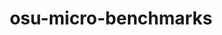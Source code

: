 ---
title: "osu-micro-benchmarks"
layout: cache
categories: [package, develop-2024-04-21]
meta: {"versions": ["7.3"], "compilers": ["gcc@=7.3.1"], "oss": ["amzn2"], "platforms": ["linux"], "targets": ["aarch64", "neoverse_n1"], "stacks": ["aws-isc-aarch64", "root"], "num_specs": 2, "num_specs_by_stack": {"root": 2, "aws-isc-aarch64": 2}}
spec_details: [{"hash": "sxwj4gjwe5jgugv2nkyi3fc3lz6o4rwc", "compiler": "gcc@=7.3.1", "versions": ["7.3"], "os": "amzn2", "platform": "linux", "target": "neoverse_n1", "variants": ["build_system=autotools", "~cuda", "~graphing", "~papi", "~rocm"], "stacks": ["root", "aws-isc-aarch64"], "size": "-", "tarball": "https://binaries.spack.io/releases/develop-2024-04-21/build_cache/linux-amzn2-neoverse_n1/gcc-7.3.1/osu-micro-benchmarks-7.3/linux-amzn2-neoverse_n1-gcc-7.3.1-osu-micro-benchmarks-7.3-sxwj4gjwe5jgugv2nkyi3fc3lz6o4rwc.spack"}, {"hash": "fvclj63h7ur7zfxigxq5bf7wkxcwqd3h", "compiler": "gcc@=7.3.1", "versions": ["7.3"], "os": "amzn2", "platform": "linux", "target": "aarch64", "variants": ["build_system=autotools", "~cuda", "~graphing", "~papi", "~rocm"], "stacks": ["root", "aws-isc-aarch64"], "size": "-", "tarball": "https://binaries.spack.io/releases/develop-2024-04-21/build_cache/linux-amzn2-aarch64/gcc-7.3.1/osu-micro-benchmarks-7.3/linux-amzn2-aarch64-gcc-7.3.1-osu-micro-benchmarks-7.3-fvclj63h7ur7zfxigxq5bf7wkxcwqd3h.spack"}]
---
